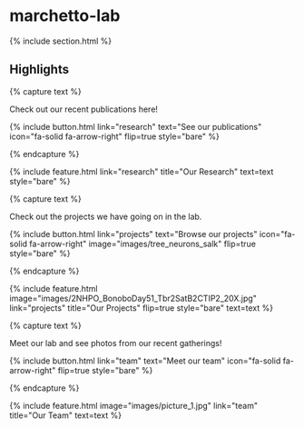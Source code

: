 ---
---

# marchetto-lab



{% include section.html %}

## Highlights

{% capture text %}

Check out our recent publications here!

{%
  include button.html
  link="research"
  text="See our publications"
  icon="fa-solid fa-arrow-right"
  flip=true
  style="bare"
%}

{% endcapture %}

{%
  include feature.html
  link="research"
  title="Our Research"
  text=text
  style="bare"
%}

{% capture text %}

Check out the projects we have going on in the lab.

{%
  include button.html
  link="projects"
  text="Browse our projects"
  icon="fa-solid fa-arrow-right"
  image="images/tree_neurons_salk"
  flip=true
  style="bare"
%}

{% endcapture %}

{%
  include feature.html
  image="images/2NHPO_BonoboDay51_Tbr2SatB2CTIP2_20X.jpg"
  link="projects"
  title="Our Projects"
  flip=true
  style="bare"
  text=text
%}

{% capture text %}

Meet our lab and see photos from our recent gatherings!

{%
  include button.html
  link="team"
  text="Meet our team"
  icon="fa-solid fa-arrow-right"
  flip=true
  style="bare"
%}

{% endcapture %}

{%
  include feature.html
  image="images/picture_1.jpg"
  link="team"
  title="Our Team"
  text=text
%}

